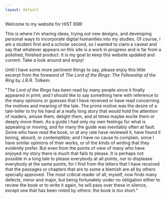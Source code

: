 ```yaml
---
layout: default
---
```


Welcome to my website for HIST 698!

This is where I'm sharing ideas, trying out new designs, and developing personal ways to incorporate digital humanities into my studies. Of course, I am a student first and a scholar second, so I wanted to claim a caveat and say that whatever appears on this site is a work in progress and is far from a polished, finished product. It is my goal to keep this website updated and current. Take a look around and enjoy!

Until I have some more pertinent things to say, please enjoy this little excerpt from the foreword of *The Lord of the Rings: The Fellowship of the Ring* by J.R.R. Tolkein:  

"*The Lord of the Rings* has been read by many people since it finally
appeared in print; and I should like to say something here with reference to
the many opinions or guesses that I have received or have read concerning
the motives and meaning of the tale. The prime motive was the desire of a
tale-teller to try his hand at a really long story that would hold the
attention of readers, amuse them, delight them, and at times maybe excite
them or deeply move them. As a guide I had only my own feelings for what is
appealing or moving, and for many the guide was inevitably often at fault.
Some who have read the book, or at any rate have reviewed it, have found it
boring, absurd, or contemptible; and I have no cause to complain, since I
have similar opinions of their works, or of the kinds of writing that they
evidently prefer. But even from the points of view of many who have enjoyed
my story there is much that fails to please. It is perhaps not possible in a
long tale to please everybody at all points, nor to displease everybody at
the same points; for I find from the letters that I have received that the
passages or chapters that are to some a blemish are all by others specially
approved. The most critical reader of all, myself, now finds many defects,
minor and major, but being fortunately under no obligation either to review
the book or to write it again, he will pass over these in silence, except
one that has been noted by others: the book is too short."
